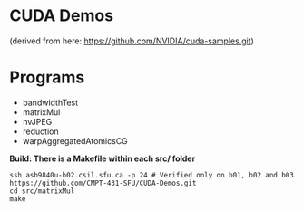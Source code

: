 # CUDA Demos 
(derived from here: https://github.com/NVIDIA/cuda-samples.git)

# Programs

- bandwidthTest
- matrixMul
- nvJPEG
- reduction
- warpAggregatedAtomicsCG

**Build: There is a Makefile within each src/ folder**

```
ssh asb9840u-b02.csil.sfu.ca -p 24 # Verified only on b01, b02 and b03
https://github.com/CMPT-431-SFU/CUDA-Demos.git
cd src/matrixMul
make
```
